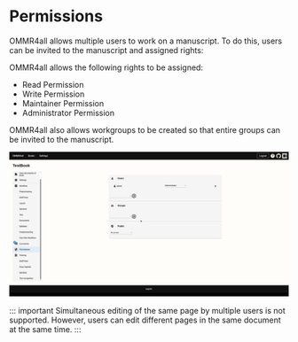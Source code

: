 # Permissions

OMMR4all allows multiple users to work on a manuscript. To do this, users can be invited to the manuscript and assigned rights:

OMMR4all allows the following rights to be assigned:
- Read Permission
- Write Permission
- Maintainer Permission
- Administrator Permission

OMMR4all also allows workgroups to be created so that entire groups can be invited to the manuscript.

![permissions](../../images/various/permissions.gif)




::: important
Simultaneous editing of the same page by multiple users is not supported. However, users can edit different pages in the same document at the same time.
:::